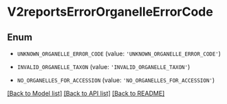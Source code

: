 # V2reportsErrorOrganelleErrorCode


## Enum

* `UNKNOWN_ORGANELLE_ERROR_CODE` (value: `'UNKNOWN_ORGANELLE_ERROR_CODE'`)

* `INVALID_ORGANELLE_TAXON` (value: `'INVALID_ORGANELLE_TAXON'`)

* `NO_ORGANELLES_FOR_ACCESSION` (value: `'NO_ORGANELLES_FOR_ACCESSION'`)

[[Back to Model list]](../README.md#documentation-for-models) [[Back to API list]](../README.md#documentation-for-api-endpoints) [[Back to README]](../README.md)


